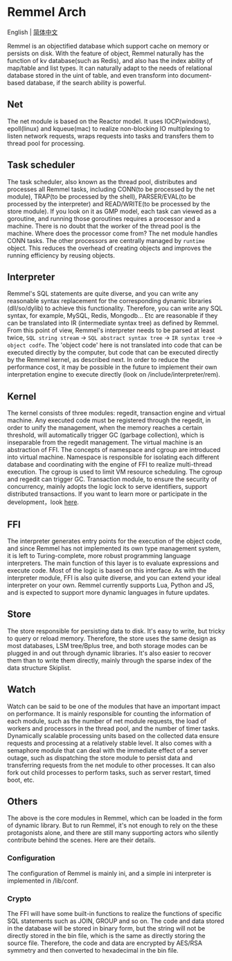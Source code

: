 Remmel Arch
=====

English | [简体中文](../zh/arch.md)

Remmel is an objectified database which support cache on memory or persists on disk. With the feature of object, Remmel naturally has the function of kv database(such as Redis), and also has the index ability of map/table and list types. It can naturally adapt to the needs of relational database stored in the uint of table, and even transform into document-based database, if the search ability is powerful.

## Net
The net module is based on the Reactor model. It uses IOCP(windows), epoll(linux) and kqueue(mac) to realize non-blocking IO multiplexing to listen network requests, wraps requests into tasks and transfers them to thread pool for processing.

## Task scheduler
The task scheduler, also known as the thread pool, distributes and processes all Remmel tasks, including CONN(to be processed by the net module), TRAP(to be processed by the shell), PARSER/EVAL(to be processed by the interpreter) and READ/WRITE(to be processed by the store module). If you look on it as GMP model, each task can viewed as a goroutine, and running those goroutines requires a processor and a machine. There is no doubt that the worker of the thread pool is the machine. Where does the processor come from? The net module handles CONN tasks. The other processors are centrally managed by `runtime` object. This reduces the overhead of creating objects and improves the running efficiency by reusing objects.

## Interpreter
Remmel's SQL statements are quite diverse, and you can write any reasonable syntax replacement for the corresponding dynamic libraries (dll/so/dylib) to achieve this functionality. Therefore, you can write any SQL syntax, for example, MySQL, Redis, Mongodb... Etc are reasonable if they can be translated into IR (intermediate syntax tree) as defined by Remmel. From this point of view, Remmel's interpreter needs to be parsed at least twice, `SQL string stream` -> `SQL abstract syntax tree` -> `IR syntax tree` -> `object codfe`. The 'object code' here is not translated into code that can be executed directly by the computer, but code that can be executed directly by the Remmel kernel, as described next. In order to reduce the performance cost, it may be possible in the future to implement their own interpretation engine to execute directly (look on /include/interpreter/rem).

## Kernel
The kernel consists of three modules: regedit, transaction engine and virtual machine. Any executed code must be registered through the regedit, in order to unify the management, when the memory reaches a certain threshold, will automatically trigger GC (garbage collection), which is inseparable from the regedit management. The virtual machine is an abstraction of FFI. The concepts of namespace and cgroup are introduced into virtual machine. Namespace is responsible for isolating each different database and coordinating with the engine of FFI to realize multi-thread execution. The cgroup is used to limit VM resource scheduling. The cgroup and regedit can trigger GC. Transaction module, to ensure the security of concurrency, mainly adopts the logic lock to serve identifiers, support distributed transactions. If you want to learn more or participate in the development，look [here](./kernel.md).

## FFI
The interpreter generates entry points for the execution of the object code, and since Remmel has not implemented its own type management system, it is left to Turing-complete, more robust programming language interpreters. The main function of this layer is to evaluate expressions and execute code. Most of the logic is based on this interface. As with the interpreter module, FFI is also quite diverse, and you can extend your ideal interpreter on your own. Remmel currently supports Lua, Python and JS, and is expected to support more dynamic languages in future updates.

## Store
The store responsible for persisting data to disk. It's easy to write, but tricky to query or reload memory. Therefore, the store uses the same design as most databases, LSM tree/Bplus tree, and both storage modes can be plugged in and out through dynamic libraries. It's also easier to recover them than to write them directly, mainly through the sparse index of the data structure Skiplist.

## Watch
Watch can be said to be one of the modules that have an important impact on performance. It is mainly responsible for counting the information of each module, such as the number of net module requests, the load of workers and processors in the thread pool, and the number of timer tasks. Dynamically scalable processing units based on the collected data ensure requests and processing at a relatively stable level. It also comes with a semaphore module that can deal with the immediate effect of a server outage, such as dispatching the store module to persist data and transferring requests from the net module to other processes. It can also fork out child processes to perform tasks, such as server restart, timed boot, etc.

## Others
The above is the core modules in Remmel, which can be loaded in the form of dynamic library. But to run Remmel, it's not enough to rely on the these protagonists alone, and there are still many supporting actors who silently contribute behind the scenes. Here are their details.

### Configuration
The configuration of Remmel is mainly ini, and a simple ini interpreter is implemented in /lib/conf.

### Crypto
The FFI will have some built-in functions to realize the functions of specific SQL statements such as JOIN, GROUP and so on. The code and data stored in the database will be stored in binary form, but the string will not be directly stored in the bin file, which is the same as directly storing the source file. Therefore, the code and data are encrypted by AES/RSA symmetry and then converted to hexadecimal in the bin file.